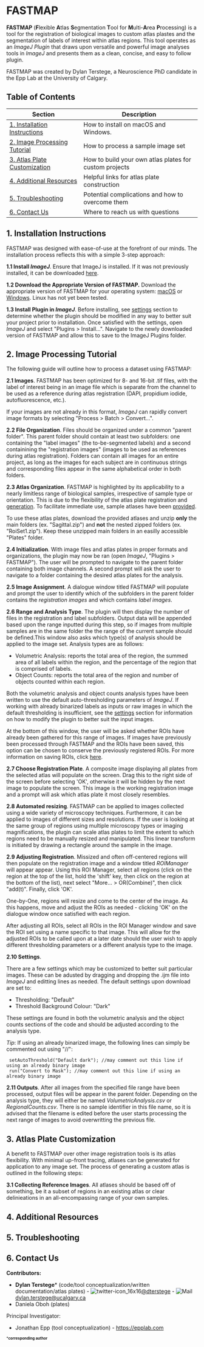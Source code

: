 FASTMAP
=======
**FASTMAP** (**F**lexible **A**tlas **S**egmentation **T**ool for **M**ulti-**A**rea **P**rocessing) is a tool for the registration of biological images to custom atlas plastes and the segmentation of labels of interest within atlas regions.  This tool operates as an *ImageJ Plugin* that draws upon versatile and powerful image analyses tools in *ImageJ* and presents them as a clean, concise, and easy to follow plugin. 

FASTMAP was created by Dylan Terstege, a Neuroscience PhD candidate in the Epp Lab at the University of Calgary.

<a name="toc"/>

## Table of Contents

| Section  | Description | 
| ------------- | ------------- | 
| [1. Installation Instructions](#installation)   | How to install on macOS and Windows.  |
| [2. Image Processing Tutorial](#processing)   | How to process a sample image set  |
| [3. Atlas Plate Customization](#atlas)  | How to build your own atlas plates for custom projects  |
| [4. Additional Resources](#resources)  | Helpful links for atlas plate construction  |
| [5. Troubleshooting](#ts) | Potential complications and how to overcome them |
| [6. Contact Us](#contact)  | Where to reach us with questions  |

<a name="installation"/>

## 1. Installation Instructions

FASTMAP was designed with ease-of-use at the forefront of our minds.  The installation process reflects this with a simple 3-step approach:

 **1.1 Install *ImageJ***. Ensure that ImageJ is installed.  If it was not previously installed, it can be downloaded [here](https://imagej.nih.gov/ij/download.html).

**1.2 Download the Appropriate Version of FASTMAP.**  Download the appropriate version of FASTMAP for your operating system: [macOS](https://github.com/dterstege/FASTMAP/tree/main/FASTMAP_macOS) or [Windows](https://github.com/dterstege/FASTMAP/tree/main/FASTMAP_windows).  Linux has not yet been tested.

**1.3 Install Plugin in *ImageJ***.  Before installing, see [settings](#settings) section to determine whether the plugin should be modified in any way to better suit your project prior to installation. Once satisfied with the settings, open *ImageJ* and select "Plugins > Install...".  Navigate to the newly downloaded version of FASTMAP and allow this to save to the ImageJ Plugins folder. 

<a name="processing"/>

## 2. Image Processing Tutorial

The following guide will outline how to process a dataset using FASTMAP:

**2.1 Images**. FASTMAP has been optimized for 8- and 16-bit .tif files, with the label of interest being in an image file which is separate from the channel to be used as a reference during atlas registration (DAPI, propidium iodide, autofluorescence, etc.). 

If your images are not already in this format, *ImageJ* can rapidly convert image formats by selecting "Process > Batch > Convert...".

**2.2 File Organization**. Files should be organized under a common "parent folder". This parent folder should contain at least two subfolders: one containing the "label images" (the to-be-segmented labels) and a second containining the "registration images" (images to be used as references during atlas registration). Folders can contain all images for an entire project, as long as the images for each subject are in continuous strings and corresponding files appear in the same alphabetical order in both folders.

**2.3 Atlas Organization**. FASTMAP is highlighted by its applicability to a nearly limitless range of biological samples, irrespective of sample type or orientation. This is due to the flexibility of the atlas plate registration and [generation](#atlas). To facilitate immediate use, sample atlases have been [provided](https://github.com/dterstege/FASTMAP/tree/main/Plates). 

To use these atlas plates, download the provided atlases and unzip **only** the main folders (ex. "Sagittal.zip") and **not** the nested zipped folders (ex. "RoiSet1.zip"). Keep these unzipped main folders in an easilly accessible "Plates" folder.

**2.4 Initialization**. With image files and atlas plates in proper formats and organizations, the plugin may now be ran (open *ImageJ*, "Plugins > FASTMAP"). The user will be prompted to navigate to the parent folder containing both image channels. A second prompt will ask the user to navigate to a folder containing the desired atlas plates for the analysis.

**2.5 Image Assignment**. A dialogue window titled FASTMAP will populate and prompt the user to identify which of the subfolders in the parent folder contains the *registration images* and which contains *label images*.

**2.6 Range and Analysis Type**. The plugin will then display the number of files in the registration and label subfolders. Output data will be appended based upon the range inputted during this step, so if images from multiple samples are in the same folder the the range of the current sample should be defined.This window also asks which type(s) of analysis should be applied to the image set. Analysis types are as follows:

- Volumetric Analysis: reports the total area of the region, the summed area of all labels within the region, and the percentage of the region that is comprised of labels.
- Object Counts: reports the total area of the region and number of objects counted within each region.

Both the volumetric analysis and object counts analysis types have been written to use the default auto-thresholding parameters of *ImageJ*. If working with already binarized labels as inputs or raw images in which the default thresholding is insufficient, see the [settings](#settings) section for information on how to modify the plugin to better suit the input images.

At the bottom of this window, the user will be asked whether ROIs have already been gathered for this range of images. If images have previously been processed through FASTMAP and the ROIs have been saved, this option can be chosen to conserve the previously registered ROIs. For more information on saving ROIs, click [here](#save).

**2.7 Choose Registration Plate**. A composite image displaying all plates from the selected atlas will populate on the screen. Drag this to the right side of the screen before selecting 'OK', otherwise it will be hidden by the next image to populate the screen. This image is the working registration image and a prompt will ask which atlas plate it most closely resembles.

**2.8 Automated resizing**. FASTMAP can be applied to images collected using a wide variety of microscopy techniques. Furthermore, it can be applied to images of different sizes and resolutions. If the user is looking at the same group of regions using multiple microscopy types or imaging magnifications, the plugin can scale atlas plates to limit the extent to which regions need to be manually resized and manipulated. This linear transform is initiated by drawing a rectangle around the sample in the image.

**2.9 Adjusting Registration**. Missized and often off-centered regions will then populate on the registration image and a window titled *ROIManager* will appear appear. Using this ROI Manager, select all regions (click on the region at the top of the list, hold the 'shift' key, then click on the region at the bottom of the list), next select "More... > OR(Combine)", then click "add(t)". Finally, click 'OK'.

One-by-One, regions will resize and come to the center of the image. As this happens, move and adjust the ROIs as needed - clicking 'OK' on the dialogue window once satisfied with each region.

<a name="save"/>

After adjusting all ROIs, select all ROIs in the ROI Manager window and save the ROI set using a name specific to that image. This will allow for the adjusted ROIs to be called upon at a later date should the user wish to apply different thresholding parameters or a different analysis type to the image.

<a name="settings"/>

**2.10 Settings**.

There are a few settings which may be customized to better suit particular images. These can be adusted by dragging and dropping the .ijm file into *ImageJ* and editting lines as needed. The default settings upon download are set to:

- Thresholding: "Default"
- Threshold Background Colour: "Dark"

These settings are found in both the volumetric analysis and the object counts sections of the code and should be adjusted according to the analysis type.

   *Tip*: If using an already binarized image, the following lines can simply be commented out using "//":
   ```
    setAutoThreshold("Default dark"); //may comment out this line if using an already binary image
    run("Convert to Mask"); //may comment out this line if using an already binary image
   ```

**2.11 Outputs**. After all images from the specified file range have been processed, output files will be appear in the parent folder. Depending on the analysis type, they will either be named *VolumetricAnalysis.csv* or *RegionalCounts.csv*. There is no sample identifier in this file name, so it is advised that the filename is edited before the user starts processing the next range of images to avoid overwritting the previous file.

<a name="atlas"/>

## 3. Atlas Plate Customization

A benefit to FASTMAP over other image registration tools is its atlas flexibility. With minimal up-front tracing, atlases can be generated for application to any image set. The process of generating a custom atlas is outlined in the following steps:

**3.1 Collecting Reference Images**. All atlases should be based off of something, be it a subset of regions in an existing atlas or clear delinieations in an all-encompassing range of your own samples.




<a name="resources"/>

## 4. Additional Resources

<a name="ts"/>

## 5. Troubleshooting

<a name="contact"/>

## 6. Contact Us

**Contributors:**
- **Dylan Terstege*** (code/tool conceptualization/written documentation/atlas plates) - ![twitter-icon_16x16](https://user-images.githubusercontent.com/44174532/113163958-e3d3e400-91fd-11eb-8d79-17906d8d3f25.png)[@dterstege](https://twitter.com/dterstege) - ![Mail](https://user-images.githubusercontent.com/44174532/113164412-50e77980-91fe-11eb-9282-dd83852578ce.png)
<dylan.terstege@ucalgary.ca>
- Daniela Oboh (plates)

Principal Investigator:
- Jonathan Epp (tool conceptualization) - https://epplab.com

<sub><sup>***corresponding author**</sup></sub>
